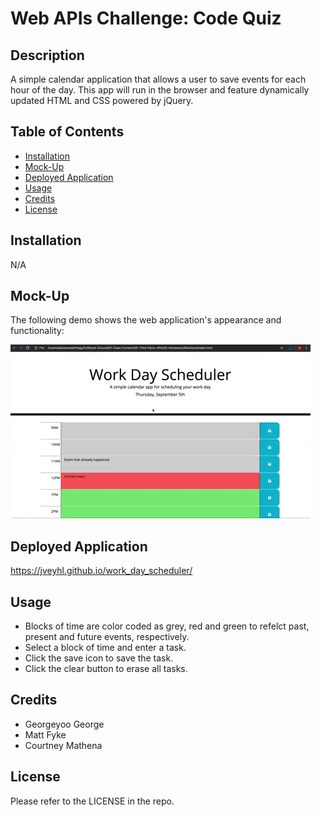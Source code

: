 # Web APIs Challenge: Code Quiz

## Description

A simple calendar application that allows a user to save events for each hour of the day. This app will run in the browser and feature dynamically updated HTML and CSS powered by jQuery.

## Table of Contents

- [Installation](#installation)
- [Mock-Up](#mock-up)
- [Deployed Application](#deployed-application)
- [Usage](#usage)
- [Credits](#credits)
- [License](#license)

## Installation

N/A

## Mock-Up

The following demo shows the web application's appearance and functionality:

![Alt text](/assets/images/05-third-party-apis-homework-demo.gif)

## Deployed Application

https://jveyhl.github.io/work_day_scheduler/

## Usage

- Blocks of time are color coded as grey, red and green to refelct past, present and future events, respectively.
- Select a block of time and enter a task.
- Click the save icon to save the task.
- Click the clear button to erase all tasks.

## Credits

- Georgeyoo George
- Matt Fyke
- Courtney Mathena

## License

Please refer to the LICENSE in the repo.